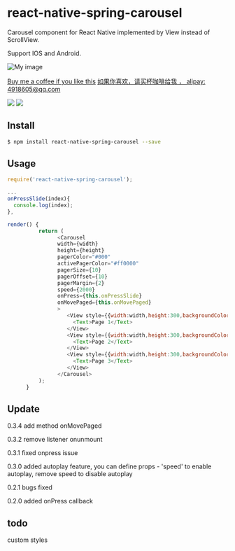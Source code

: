 # react-native-spring-carousel

Carousel component for React Native implemented by View instead of ScrollView.

Support IOS and Android.

![My image](http://www.googledrive.com/host/0BwiaTbhy1w5COHdyWVBMcEJCRnc)

<a href="http://www.googledrive.com/host/0BwiaTbhy1w5CbXNDYXpQckxFZE0/">Buy me a coffee if you like this</a>
<a href="https://www.alipay.com/">如果你喜欢，请买杯咖啡给我 ， alipay: 4918605@qq.com</a>

<a href="http://www.googledrive.com/host/0BwiaTbhy1w5CbXNDYXpQckxFZE0/"><img src="https://www.paypal.com/en_US/i/btn/btn_donate_SM.gif" border="0"></a>
<a href="https://www.alipay.com/"><img src="https://www.paypal.com/en_US/i/btn/btn_donate_SM.gif" border="0"></a>

## Install

```sh
$ npm install react-native-spring-carousel --save
```

## Usage
```js
require('react-native-spring-carousel');

...
onPressSlide(index){
  console.log(index);
},

render() {
          return (
                <Carousel
                width={width}
                height={height}
                pagerColor="#000"
                activePagerColor="#ff0000"
                pagerSize={10}
                pagerOffset={10}
                pagerMargin={2}
                speed={2000}
                onPress={this.onPressSlide}
                onMovePaged={this.onMovePaged}
                >
                   <View style={{width:width,height:300,backgroundColor:'#aaa',}}>
                     <Text>Page 1</Text>
                   </View>
                   <View style={{width:width,height:300,backgroundColor:'#bbb',}}>
                     <Text>Page 2</Text>
                   </View>
                   <View style={{width:width,height:300,backgroundColor:'#ccc',}}>
                     <Text>Page 3</Text>
                   </View>
                </Carousel>
          );
      }
```
## Update
0.3.4 add method onMovePaged

0.3.2 remove listener onunmount

0.3.1 fixed onpress issue

0.3.0 added autoplay feature, you can define props - 'speed' to enable autoplay, remove speed to disable autoplay

0.2.1 bugs fixed

0.2.0 added onPress callback

## todo
custom styles
